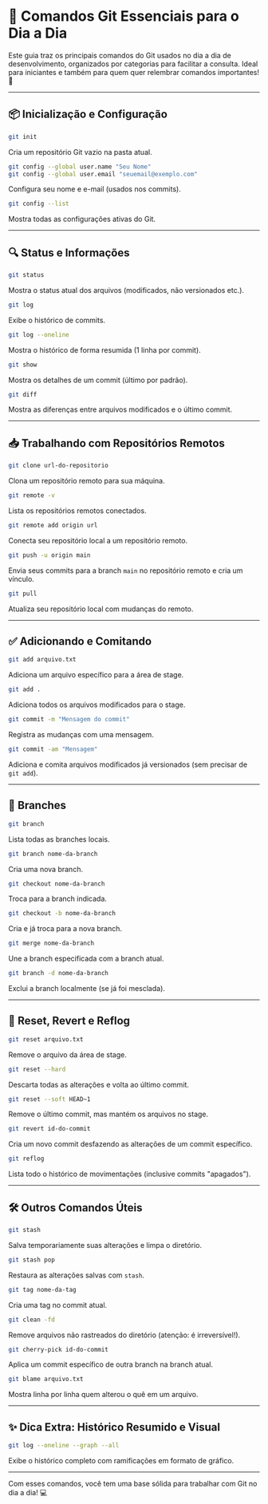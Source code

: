 # 🧠 Comandos Git Essenciais para o Dia a Dia

Este guia traz os principais comandos do Git usados no dia a dia de desenvolvimento, organizados por categorias para facilitar a consulta. Ideal para iniciantes e também para quem quer relembrar comandos importantes! 🚀

---

## 📦 Inicialização e Configuração

```bash
git init
```
Cria um repositório Git vazio na pasta atual.

```bash
git config --global user.name "Seu Nome"
git config --global user.email "seuemail@exemplo.com"
```
Configura seu nome e e-mail (usados nos commits).

```bash
git config --list
```
Mostra todas as configurações ativas do Git.

---

## 🔍 Status e Informações

```bash
git status
```
Mostra o status atual dos arquivos (modificados, não versionados etc.).

```bash
git log
```
Exibe o histórico de commits.

```bash
git log --oneline
```
Mostra o histórico de forma resumida (1 linha por commit).

```bash
git show
```
Mostra os detalhes de um commit (último por padrão).

```bash
git diff
```
Mostra as diferenças entre arquivos modificados e o último commit.

---

## 📥 Trabalhando com Repositórios Remotos

```bash
git clone url-do-repositorio
```
Clona um repositório remoto para sua máquina.

```bash
git remote -v
```
Lista os repositórios remotos conectados.

```bash
git remote add origin url
```
Conecta seu repositório local a um repositório remoto.

```bash
git push -u origin main
```
Envia seus commits para a branch `main` no repositório remoto e cria um vínculo.

```bash
git pull
```
Atualiza seu repositório local com mudanças do remoto.

---

## ✅ Adicionando e Comitando

```bash
git add arquivo.txt
```
Adiciona um arquivo específico para a área de stage.

```bash
git add .
```
Adiciona todos os arquivos modificados para o stage.

```bash
git commit -m "Mensagem do commit"
```
Registra as mudanças com uma mensagem.

```bash
git commit -am "Mensagem"
```
Adiciona e comita arquivos modificados já versionados (sem precisar de `git add`).

---

## 🌱 Branches

```bash
git branch
```
Lista todas as branches locais.

```bash
git branch nome-da-branch
```
Cria uma nova branch.

```bash
git checkout nome-da-branch
```
Troca para a branch indicada.

```bash
git checkout -b nome-da-branch
```
Cria e já troca para a nova branch.

```bash
git merge nome-da-branch
```
Une a branch especificada com a branch atual.

```bash
git branch -d nome-da-branch
```
Exclui a branch localmente (se já foi mesclada).

---

## 🧽 Reset, Revert e Reflog

```bash
git reset arquivo.txt
```
Remove o arquivo da área de stage.

```bash
git reset --hard
```
Descarta todas as alterações e volta ao último commit.

```bash
git reset --soft HEAD~1
```
Remove o último commit, mas mantém os arquivos no stage.

```bash
git revert id-do-commit
```
Cria um novo commit desfazendo as alterações de um commit específico.

```bash
git reflog
```
Lista todo o histórico de movimentações (inclusive commits "apagados").

---

## 🛠️ Outros Comandos Úteis

```bash
git stash
```
Salva temporariamente suas alterações e limpa o diretório.

```bash
git stash pop
```
Restaura as alterações salvas com `stash`.

```bash
git tag nome-da-tag
```
Cria uma tag no commit atual.

```bash
git clean -fd
```
Remove arquivos não rastreados do diretório (atenção: é irreversível!).

```bash
git cherry-pick id-do-commit
```
Aplica um commit específico de outra branch na branch atual.

```bash
git blame arquivo.txt
```
Mostra linha por linha quem alterou o quê em um arquivo.

---

## ✨ Dica Extra: Histórico Resumido e Visual

```bash
git log --oneline --graph --all
```
Exibe o histórico completo com ramificações em formato de gráfico.

---

Com esses comandos, você tem uma base sólida para trabalhar com Git no dia a dia! 💻
